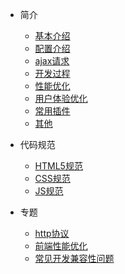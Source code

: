 - 简介
  - [基本介绍](introduce/intro.md)
  - [配置介绍](introduce/config.md)
  - [ajax请求](introduce/ajax.md)
  - [开发过程](cover.md)
  - [性能优化](cover.md)
  - [用户体验优化](cover.md)
  - [常用插件](cover.md)
  - [其他](cover.md)

- 代码规范
  - [HTML5规范](norm/html5.md)
  - [CSS规范](norm/css.md)
  - [JS规范](vue.md)

- 专题
  - [http协议](configuration.md)
  - [前端性能优化](themes.md)
  - [常见开发兼容性问题](plugins.md)
